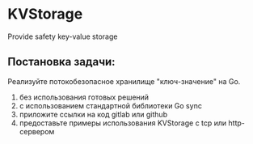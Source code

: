 # KVStorage
Provide safety key-value storage

## Постановка задачи:

Реализуйте потокобезопасное хранилище "ключ-значение" на Go.
1. без использования готовых решений
2. с использованием стандартной библиотеки Go sync
3. приложите ссылки на код gitlab или github
4. предоставьте примеры использования KVStorage с tcp или http-сервером
